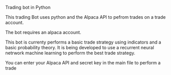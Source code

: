 Trading bot in Python

This trading Bot uses python and the Alpaca API to pefrom trades on a trade account.

The bot requires an alpaca account.

This bot is currenty performs a basic trade strategy using indicators and a basic probability theory. It is being developed to use a recurrent neural netrwork machine learning to perform the best trade strategy.

You can enter your Alpaca API and secret key in the main file to perform a trade
